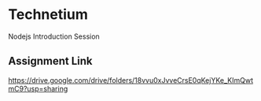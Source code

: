 # Technetium

Nodejs Introduction Session

## Assignment Link

https://drive.google.com/drive/folders/18vvu0xJvveCrsE0qKejYKe_KImQwtmC9?usp=sharing


